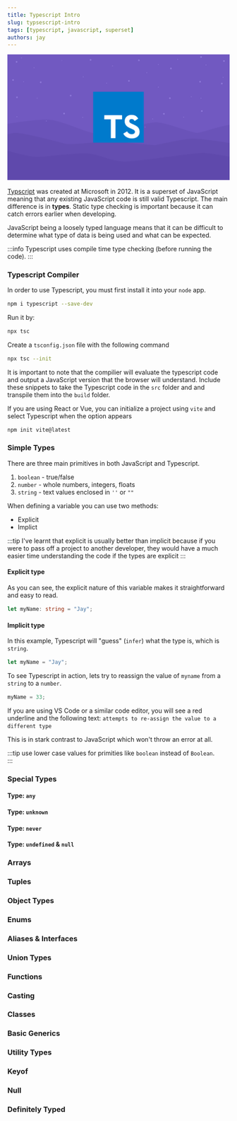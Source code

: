 ```yaml
---
title: Typescript Intro
slug: typsescript-intro
tags: [typescript, javascript, superset]
authors: jay
---
```


![Typescript Intro Header](./img/typescript-intro/ts-wallpaper-mountains.png)

[Typscript](https://www.typescriptlang.org/) was created at Microsoft in 2012. It is a superset of JavaScript meaning that any existing JavaScript code is still valid Typescript. The main difference is in **types**. Static type checking is important because it can catch errors earlier when developing.

<!-- truncate -->

JavaScript being a loosely typed language means that it can be difficult to determine what type of data is being used and what can be expected.

:::info
Typescript uses compile time type checking (before running the code).
:::

### Typescript Compiler

In order to use Typescript, you must first install it into your `node` app.

```bash
npm i typescript --save-dev
```

Run it by:

```bash
npx tsc
```

Create a `tsconfig.json` file with the following command

```bash
npx tsc --init
```

It is important to note that the compilier will evaluate the typescript code and output a JavaScript version that the browser will understand. Include these snippets to take the Typescript code in the `src` folder and and transpile them into the `build` folder.

If you are using React or Vue, you can initialize a project using `vite` and select Typescript when the option appears

```bash
npm init vite@latest
```

### Simple Types

There are three main primitives in both JavaScript and Typescript.

1. `boolean` - true/false
2. `number` - whole numbers, integers, floats
3. `string` - text values enclosed in `''` or `""`

When defining a variable you can use two methods:

- Explicit
- Implict

:::tip
I've learnt that explicit is usually better than implicit because if you were to pass off a project to another developer, they would have a much easier time understanding the code if the types are explicit
:::

#### Explicit type

As you can see, the explicit nature of this variable makes it straightforward and easy to read.

```ts
let myName: string = "Jay";
```

#### Implicit type

In this example, Typescript will "guess" (`infer`) what the type is, which is `string`.

```ts
let myName = "Jay";
```

To see Typescript in action, lets try to reassign the value of `myname` from a `string` to a `number`.

```ts
myName = 33;
```

If you are using VS Code or a similar code editor, you will see a red underline and the following text: `attempts to re-assign the value to a different type`

This is in stark contrast to JavaScript which won't throw an error at all.

:::tip
use lower case values for primities like `boolean` instead of `Boolean`.  
:::

### Special Types

#### Type: `any`

#### Type: `unknown`

#### Type: `never`

#### Type: `undefined` & `null`

### Arrays

### Tuples

### Object Types

### Enums

### Aliases & Interfaces

### Union Types

### Functions

### Casting

### Classes

### Basic Generics

### Utility Types

### Keyof

### Null

### Definitely Typed
